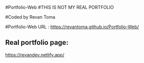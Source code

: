 #Portfolio-Web
#THIS IS NOT MY REAL PORTFOLIO

#Coded by Revan Toma

#Portfolio-Web URL : https://revantoma.github.io/Portfolio-Web/


## Real portfolio page:
https://revandev.netlify.app/
